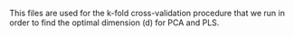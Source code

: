This files are used for the k-fold cross-validation procedure that we run in order to find the optimal dimension (d) for PCA and PLS.
